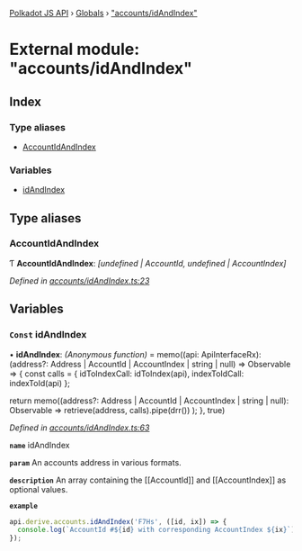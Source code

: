 [Polkadot JS API](../README.md) › [Globals](../globals.md) › ["accounts/idAndIndex"](_accounts_idandindex_.md)

# External module: "accounts/idAndIndex"

## Index

### Type aliases

* [AccountIdAndIndex](_accounts_idandindex_.md#accountidandindex)

### Variables

* [idAndIndex](_accounts_idandindex_.md#const-idandindex)

## Type aliases

###  AccountIdAndIndex

Ƭ **AccountIdAndIndex**: *[undefined | AccountId, undefined | AccountIndex]*

*Defined in [accounts/idAndIndex.ts:23](https://github.com/polkadot-js/api/blob/7cc961f789/packages/api-derive/src/accounts/idAndIndex.ts#L23)*

## Variables

### `Const` idAndIndex

• **idAndIndex**: *(Anonymous function)* =  memo((api: ApiInterfaceRx): (address?: Address | AccountId | AccountIndex | string | null) => Observable<AccountIdAndIndex> => {
  const calls = {
    idToIndexCall: idToIndex(api),
    indexToIdCall: indexToId(api)
  };

  return memo((address?: Address | AccountId | AccountIndex | string | null): Observable<AccountIdAndIndex> =>
    retrieve(address, calls).pipe(drr())
  );
}, true)

*Defined in [accounts/idAndIndex.ts:63](https://github.com/polkadot-js/api/blob/7cc961f789/packages/api-derive/src/accounts/idAndIndex.ts#L63)*

**`name`** idAndIndex

**`param`** An accounts address in various formats.

**`description`** An array containing the [[AccountId]] and [[AccountIndex]] as optional values.

**`example`** 
<BR>

```javascript
api.derive.accounts.idAndIndex('F7Hs', ([id, ix]) => {
  console.log(`AccountId #${id} with corresponding AccountIndex ${ix}`);
});
```
